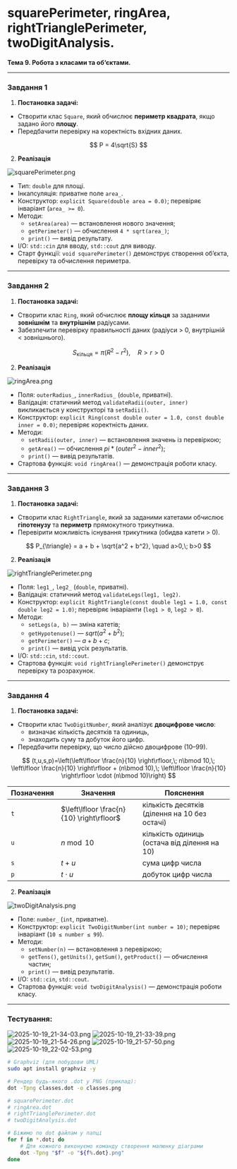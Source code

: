 # squarePerimeter, ringArea, rightTrianglePerimeter, twoDigitAnalysis.

**Тема 9. Робота з класами та об‘єктами.**

---

### Завдання 1

1) **Постановка задачі:**
- Створити клас `Square`, який обчислює **периметр квадрата**, якщо задано його **площу**.
- Передбачити перевірку на коректність вхідних даних.

$$
P = 4\sqrt{S}
$$

2) **Реалізація**

![squarePerimeter.png](graphvis/squarePerimeter.png)

- Тип: `double` для площі.
- Інкапсуляція: приватне поле `area_`.
- Конструктор: `explicit Square(double area = 0.0)`; перевіряє інваріант (`area_ >= 0`).
- Методи:
  - `setArea(area)` — встановлення нового значення;
  - `getPerimeter()` — обчислення `4 * sqrt(area_)`;
  - `print()` — вивід результату.
- I/O: `std::cin` для вводу, `std::cout` для виводу.
- Старт функції: `void squarePerimeter()` демонструє створення об’єкта, перевірку та обчислення периметра.

---

### Завдання 2

1) **Постановка задачі:**
- Створити клас `Ring`, який обчислює **площу кільця** за заданими **зовнішнім** та **внутрішнім** радіусами.
- Забезпечити перевірку правильності даних (радіуси > 0, внутрішній < зовнішнього).

$$
S_{\text{кільця}} = \pi \left(R^2 - r^2\right), \quad R>r>0
$$

2) **Реалізація**

![ringArea.png](graphvis/ringArea.png)

- Поля: `outerRadius_`, `innerRadius_` (`double`, приватні).
- Валідація: статичний метод `validateRadii(outer, inner)` викликається у конструкторі та `setRadii()`.
- Конструктор: `explicit Ring(const double outer = 1.0, const double inner = 0.0)`; перевіряє коректність даних.
- Методи:
  - `setRadii(outer, inner)` — встановлення значень із перевіркою;
  - `getArea()` — обчислення $pi * (outer^2 - inner^2)$;
  - `print()` — вивід результатів.
- Стартова функція: `void ringArea()` — демонстрація роботи класу.

---

### Завдання 3

1) **Постановка задачі:**
- Створити клас `RightTriangle`, який за заданими катетами обчислює **гіпотенузу** та **периметр** прямокутного трикутника.
- Перевірити можливість існування трикутника (обидва катети > 0).

$$
P_{\triangle} = a + b + \sqrt{a^2 + b^2}, \quad a>0,\; b>0
$$

2) **Реалізація**

![rightTrianglePerimeter.png](graphvis/rightTrianglePerimeter.png)

- Поля: `leg1_`, `leg2_` (`double`, приватні).
- Валідація: статичний метод `validateLegs(leg1, leg2)`.
- Конструктор: `explicit RightTriangle(const double leg1 = 1.0, const double leg2 = 1.0)`; перевіряє інваріанти (`leg1 > 0`, `leg2 > 0`).
- Методи:
  - `setLegs(a, b)` — зміна катетів;
  - `getHypotenuse()` — $sqrt(a^2 + b^2)$;
  - `getPerimeter()` — $a + b + c$;
  - `print()` — вивід усіх результатів.
- I/O: `std::cin`, `std::cout`.
- Стартова функція: `void rightTrianglePerimeter()` демонструє перевірку та розрахунок.

---

### Завдання 4

1) **Постановка задачі:**
- Створити клас `TwoDigitNumber`, який аналізує **двоцифрове число**:
    - визначає кількість десятків та одиниць,
    - знаходить суму та добуток його цифр.
- Передбачити перевірку, що число дійсно двоцифрове (10–99).

$$
(t,u,s,p)=\left(\left\lfloor \frac{n}{10} \right\rfloor,\; n\bmod 10,\; \left\lfloor \frac{n}{10} \right\rfloor + (n\bmod 10),\; \left\lfloor \frac{n}{10} \right\rfloor \cdot (n\bmod 10)\right)
$$

| Позначення | Значення                                  | Пояснення                                     |
|------------|-------------------------------------------|-----------------------------------------------|
| `t`        | $\left\lfloor \frac{n}{10} \right\rfloor$ | кількість десятків (ділення на 10 без остачі) |
| `u`        | $n \bmod 10$                              | кількість одиниць (остача від ділення на 10)  |
| `s`        | $t + u$                                   | сума цифр числа                               |
| `p`        | $t \cdot u$                               | добуток цифр числа                            |


2) **Реалізація**

![twoDigitAnalysis.png](graphvis/twoDigitAnalysis.png)

- Поле: `number_` (`int`, приватне).
- Конструктор: `explicit TwoDigitNumber(int number = 10)`; перевіряє інваріант (`10 ≤ number ≤ 99`).
- Методи:
  - `setNumber(n)` — встановлення з перевіркою;
  - `getTens()`, `getUnits()`, `getSum()`, `getProduct()` — обчислення частин;
  - `print()` — вивід результатів.
- I/O: `std::cin`, `std::cout`.
- Стартова функція: `void twoDigitAnalysis()` — демонстрація роботи класу.

---

### Тестування:
![2025-10-19_21-34-03.png](screenshots/2025-10-19_21-34-03.png)
![2025-10-19_21-33-39.png](screenshots/2025-10-19_21-33-39.png)
![2025-10-19_21-54-26.png](screenshots/2025-10-19_21-54-26.png)
![2025-10-19_21-57-50.png](screenshots/2025-10-19_21-57-50.png)
![2025-10-19_22-02-53.png](screenshots/2025-10-19_22-02-53.png)

```bash
# Graphviz (для побудови UML)
sudo apt install graphviz -y

# Рендер будь-якого .dot у PNG (приклад):
dot -Tpng classes.dot -o classes.png

# squarePerimeter.dot
# ringArea.dot
# rightTrianglePerimeter.dot
# twoDigitAnalysis.dot
```

```bash
# Біжимо по dot файлам у папці
for f in *.dot; do
    # Для кожного виконуємо команду створення малюнку діаграми
    dot -Tpng "$f" -o "${f%.dot}.png"
done
```